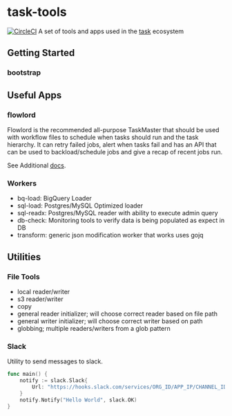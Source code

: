 # task-tools
[![CircleCI](https://circleci.com/gh/pcelvng/task-tools/tree/master.svg?style=svg)](https://circleci.com/gh/pcelvng/task-tools/tree/master)
A set of tools and apps used in the [task](https://github.com/pcelvng/task) ecosystem

## Getting Started 


### bootstrap

## Useful Apps

### flowlord
Flowlord is the recommended all-purpose TaskMaster that should be used with workflow files to schedule when tasks should run and the task hierarchy. It can retry failed jobs, alert when tasks fail and has an API that can be used to backload/schedule jobs and give a recap of recent jobs run. 

See Additional [docs](apps/taskmasters/flowlord/README.md).  

### Workers
- bq-load: BigQuery Loader 
- sql-load: Postgres/MySQL Optimized loader 
- sql-readx: Postgres/MySQL reader with ability to execute admin query
- db-check: Monitoring tools to verify data is being populated as expect in DB
- transform: generic json modification worker that works uses gojq


## Utilities 

### File Tools 

- local reader/writer
- s3 reader/writer
- copy
- general reader initializer; will choose correct reader based on file path
- general writer initializer; will choose correct writer based on path
- globbing; multiple readers/writers from a glob pattern

### Slack 
Utility to send messages to slack. 

``` go 
func main() {
    notify := slack.Slack{
        Url: "https://hooks.slack.com/services/ORG_ID/APP_IP/CHANNEL_ID
    }
    notify.Notify("Hello World", slack.OK) 
}
```